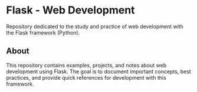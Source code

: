 # Flask - Web Development

Repository dedicated to the study and practice of web development with the Flask framework (Python).

## About

This repository contains examples, projects, and notes about web development using Flask. The goal is to document important concepts, best practices, and provide quick references for development with this framework.
